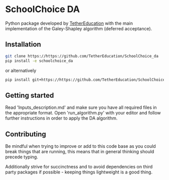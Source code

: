 # SchoolChoice DA


Python package developed by [TetherEducation](https://www.tether.education/) with the main implementation of the Galey-Shapley algorithm (deferred acceptance).

## Installation

``` bash
git clone https://https://github.com/TetherEducation/SchoolChoice_da
pip install -e schoolchoice_da
```
or alternatively
``` bash
pip install git+https://https://github.com/TetherEducation/SchoolChoice_da
```

## Getting started

Read 'Inputs_description.md' and make sure you have all required files in the appropriate format.
Open 'run_algorithm.py' with your editor and follow further instructions in order to apply the DA algorithm.

## Contributing

Be mindful when trying to improve or add to this code base as you could break things that are running, this means that in general thinking should precede typing.

Additionally strive for succinctness and to avoid dependencies on third party packages if possible - keeping things lightweight is a good thing.
